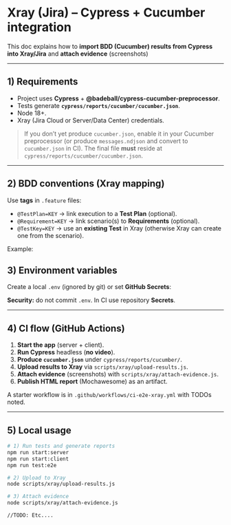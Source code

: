 # Xray (Jira) – Cypress + Cucumber integration

This doc explains how to **import BDD (Cucumber) results from Cypress into Xray/Jira** and **attach evidence** (screenshots)

---

## 1) Requirements

- Project uses **Cypress** + **@badeball/cypress-cucumber-preprocessor**.
- Tests generate **`cypress/reports/cucumber/cucumber.json`**.
- Node 18+.
- Xray (Jira Cloud or Server/Data Center) credentials.

> If you don’t yet produce `cucumber.json`, enable it in your Cucumber preprocessor (or produce `messages.ndjson` and convert to `cucumber.json` in CI). The final file **must** reside at `cypress/reports/cucumber/cucumber.json`.

---

## 2) BDD conventions (Xray mapping)

Use **tags** in `.feature` files:

- `@TestPlan=KEY` → link execution to a **Test Plan** (optional).
- `@Requirement=KEY` → link scenario(s) to **Requirements** (optional).
- `@TestKey=KEY` → use an **existing Test** in Xray (otherwise Xray can create one from the scenario).

Example:


## 3) Environment variables

Create a local `.env` (ignored by git) or set **GitHub Secrets**:


**Security:** do not commit `.env`. In CI use repository **Secrets**.

---

## 4) CI flow (GitHub Actions)

1. **Start the app** (server + client).
2. **Run Cypress** headless (**no video**).
3. **Produce `cucumber.json`** under `cypress/reports/cucumber/`.
4. **Upload results to Xray** via `scripts/xray/upload-results.js`.
5. **Attach evidence** (screenshots) with `scripts/xray/attach-evidence.js`.
6. **Publish HTML report** (Mochawesome) as an artifact.

A starter workflow is in `.github/workflows/ci-e2e-xray.yml` with TODOs noted.

---

## 5) Local usage

```bash
# 1) Run tests and generate reports
npm run start:server
npm run start:client
npm run test:e2e

# 2) Upload to Xray
node scripts/xray/upload-results.js

# 3) Attach evidence
node scripts/xray/attach-evidence.js

//TODO: Etc....

